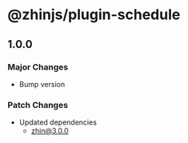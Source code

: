 # @zhinjs/plugin-schedule

## 1.0.0

### Major Changes

- Bump version

### Patch Changes

- Updated dependencies
  - zhin@3.0.0
